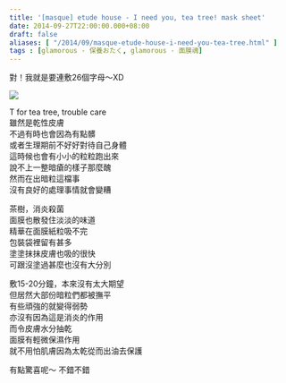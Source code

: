 ```yaml
---
title: '[masque] etude house - I need you, tea tree! mask sheet'
date: 2014-09-27T22:00:00.000+08:00
draft: false
aliases: [ "/2014/09/masque-etude-house-i-need-you-tea-tree.html" ]
tags : [glamorous - 保養おたく, glamorous - 面膜魂]
---
```


對！我就是要連敷26個字母～XD  

[![](https://4.bp.blogspot.com/-DK9kOm53lF4/XE1DNJLARNI/AAAAAAAAG_U/_n8BDtT6GSEkQVw8lAZg1DYdncyEcpnNACLcBGAs/s640/14719926747_401183bd88_z.jpg)](https://4.bp.blogspot.com/-DK9kOm53lF4/XE1DNJLARNI/AAAAAAAAG_U/_n8BDtT6GSEkQVw8lAZg1DYdncyEcpnNACLcBGAs/s1600/14719926747_401183bd88_z.jpg)

T for tea tree, trouble care  
雖然是乾性皮膚  
不過有時也會因為有點髒  
或者生理期前不好好對待自己身體  
這時候也會有小小的粒粒跑出來  
說不上一整暗瘡的樣子那麼醜  
然而在出暗粒這檔事  
沒有良好的處理事情就會變糟  
  
茶樹，消炎殺菌  
面膜也散發住淡淡的味道  
精華在面膜紙粒吸不完  
包裝袋裡留有甚多  
塗塗抹抹皮膚也吸的很快  
可跟沒塗過甚麼也沒有大分別  
  
敷15-20分鐘，本來沒有太大期望  
但居然大部份暗粒們都被撫平  
有些頑強的就變得弱勢  
亦沒有因為這是消炎的作用  
而令皮膚水分抽乾  
面膜有輕微保濕作用  
就不用怕肌膚因為太乾從而出油去保護  
  
有點驚喜呢～ 不錯不錯
